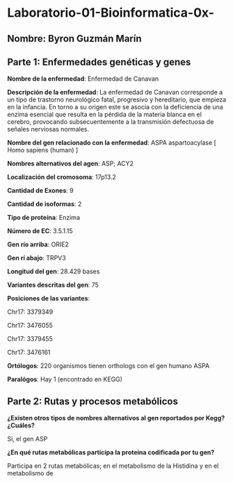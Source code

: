 # Laboratorio-01-Bioinformatica-0x-

## Nombre: Byron Guzmán Marín


## Parte 1: Enfermedades genéticas y genes

__Nombre de la enfermedad__: Enfermedad de Canavan

__Descripción de la enfermedad__: La enfermedad de Canavan corresponde a un tipo de trastorno neurológico fatal, progresivo y hereditario, que empieza en la infancia. En torno a su origen este se asocia con la deficiencia de una enzima esencial que resulta en la pérdida de la materia blanca en el cerebro, provocando subsecuentemente a la transmisión defectuosa de señales nerviosas normales.

__Nombre del gen relacionado con la enfermedad__: ASPA aspartoacylase [ Homo sapiens (human) ]

__Nombres alternativos del agen__: ASP; ACY2

__Localización del cromosoma__: 17p13.2

__Cantidad de Exones__: 9

__Cantidad de isoformas__: 2

__Tipo de proteína__: Enzima

__Número de EC__:  3.5.1.15

__Gen río arriba__: ORIE2

__Gen rí abajo__: TRPV3 


__Longitud del gen__: 28.429 bases

__Variantes descritas del gen__: 75

__Posiciones de las variantes__: 

Chr17: 3379349

Chr17: 3476055

Chr17: 3379455

Chr17: 3476161

__Ortólogos__: 220 organismos tienen orthologs con el gen humano ASPA

__Paralógos__: Hay 1 (encontrado en KEGG)

## Parte 2: Rutas y procesos metabólicos

__¿Existen otros tipos de nombres alternativos al gen reportados por Kegg? ¿Cuáles?__

Si, el gen ASP

__¿En qué rutas metabólicas participa la proteina codificada por tu gen?__

Participa en 2 rutas metabólicas; en el metabolismo de la Histidina y en el metabolismo de



